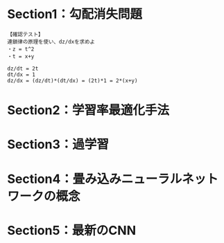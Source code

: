 # Section1：勾配消失問題
```
【確認テスト】
連鎖律の原理を使い、dz/dxを求めよ
・z = t^2
・t = x+y

dz/dt = 2t
dt/dx = 1
dz/dx = (dz/dt)*(dt/dx) = (2t)*1 = 2*(x+y)
```

# Section2：学習率最適化手法
# Section3：過学習
# Section4：畳み込みニューラルネットワークの概念
# Section5：最新のCNN
